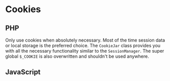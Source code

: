 # Cookies

## PHP

Only use cookies when absolutely necessary. Most of the time session data or local storage is the preferred choice. The `CookieJar` class provides you with all the necessary functionality similar to the `SessionManager`. The super global `$_COOKIE` is also overwritten and shouldn't be used anywhere.

## JavaScript
